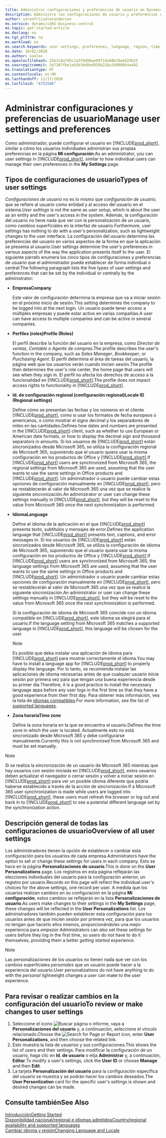```yaml
---
title: Administrar configuraciones y preferencias de usuario en Dynamics 365 Business Central
description: Administre las configuraciones de usuario y preferencias en Dynamics 365 Business Central.
author: sorenfriisalexandersen
ms.service: dynamics365-business-central
ms.topic: get-started-article
ms.devlang: na
ms.tgt_pltfrm: na
ms.workload: na
ms.search.keywords: user settings, preferences, language, region, time zone, regional settings
ms.date: 10/01/2020
ms.author: soalex
ms.openlocfilehash: 25b3c8a795c1a3f9d08ae0971da88b78e4d29b25
ms.sourcegitcommit: 2e7307fbe1eb3b34d0ad9356226a19409054a402
ms.translationtype: HT
ms.contentlocale: es-MX
ms.lasthandoff: 12/17/2020
ms.locfileid: "4752586"
---
```

# <a name="manage-user-settings-and-preferences"></a><span data-ttu-id="9340e-103">Administrar configuraciones y preferencias de usuario</span><span class="sxs-lookup"><span data-stu-id="9340e-103">Manage user settings and preferences</span></span>

<span data-ttu-id="9340e-104">Como administrador, puede configurar el usuario en [!INCLUDE[prod_short](includes/prod_short.md)], similar a cómo los usuarios individuales administran sus propias preferencias en la página **Mi configuración**.</span><span class="sxs-lookup"><span data-stu-id="9340e-104">As an administrator, you can user settings in [!INCLUDE[prod_short](includes/prod_short.md)], similar to how individual users can manage their own preferences in the **My Settings** page.</span></span>  

## <a name="types-of-user-settings"></a><span data-ttu-id="9340e-105">Tipos de configuraciones de usuario</span><span class="sxs-lookup"><span data-stu-id="9340e-105">Types of user settings</span></span>

<span data-ttu-id="9340e-106">*Configuraciones de usuario* no es lo mismo que *configuración de usuario*, que se refiere al usuario como entidad y al acceso del usuario en el sistema.</span><span class="sxs-lookup"><span data-stu-id="9340e-106">*User settings* is not the same as *user setup*, which is about the user as an entity and the user's access in the system.</span></span> <span data-ttu-id="9340e-107">Además, la configuración del usuario no tiene nada que ver con la personalización de un usuario, como cambios superficiales en la interfaz de usuario.</span><span class="sxs-lookup"><span data-stu-id="9340e-107">Furthermore, user settings has nothing to do with a user's personalization, such as lightweight changes to the user interface.</span></span> <span data-ttu-id="9340e-108">La configuración del usuario determina las preferencias del usuario en varios aspectos de la forma en que la aplicación se presenta al usuario.</span><span class="sxs-lookup"><span data-stu-id="9340e-108">User settings determine the user's preferences in various aspects of the way the application presents itself to the user.</span></span> <span data-ttu-id="9340e-109">El siguiente párrafo enumera los cinco tipos de configuraciones y preferencias de usuario que el administrador puede establecer de forma individual o central:</span><span class="sxs-lookup"><span data-stu-id="9340e-109">The following paragraph lists the five types of user settings and preferences that can be set by the individual or centrally by the administrator:</span></span>

- <span data-ttu-id="9340e-110">**Empresa**</span><span class="sxs-lookup"><span data-stu-id="9340e-110">**Company**</span></span>  

  <span data-ttu-id="9340e-111">Este valor de configuración determina la empresa que va a iniciar sesión en el próximo inicio de sesión.</span><span class="sxs-lookup"><span data-stu-id="9340e-111">This setting determines the company to be logged into at the next login.</span></span> <span data-ttu-id="9340e-112">Un usuario puede tener acceso a múltiples empresas y puede estar activo en varias compañías.</span><span class="sxs-lookup"><span data-stu-id="9340e-112">A user can have access to multiple companies and can be active in several companies.</span></span>

- <span data-ttu-id="9340e-113">**Perfiles (roles)**</span><span class="sxs-lookup"><span data-stu-id="9340e-113">**Profile (Roles)**</span></span>  

  <span data-ttu-id="9340e-114">El perfil describe la función del usuario en la empresa, como *Director de ventas*, *Contable* o *Agente de compras*.</span><span class="sxs-lookup"><span data-stu-id="9340e-114">The profile describes the user's function in the company, such as *Sales Manager*, *Bookkeeper*, or *Purchasing Agent*.</span></span> <span data-ttu-id="9340e-115">El perfil determina el área de tareas del usuario, la página web que los usuarios verán cuando inicien sesión.</span><span class="sxs-lookup"><span data-stu-id="9340e-115">The profile then determines the user's role center, the home page that users will see when they sign in.</span></span> <span data-ttu-id="9340e-116">El perfil no afecta los derechos de acceso a la funcionalidad en [!INCLUDE[prod_short](includes/prod_short.md)].</span><span class="sxs-lookup"><span data-stu-id="9340e-116">The profile does not impact access rights to functionality in [!INCLUDE[prod_short](includes/prod_short.md)].</span></span>  

- <span data-ttu-id="9340e-117">**Id. de configuración regional (configuración regional)**</span><span class="sxs-lookup"><span data-stu-id="9340e-117">**Locale ID (Regional settings)**</span></span>  

  <span data-ttu-id="9340e-118">Define cómo se presentan las fechas y los números en el cliente [!INCLUDE[prod_short](includes/prod_short.md)], como si usar los formatos de fecha europeos o americanos, o cómo mostrar el signo decimal y los separadores de miles en las cantidades.</span><span class="sxs-lookup"><span data-stu-id="9340e-118">Defines how dates and numbers are presented in the [!INCLUDE[prod_short](includes/prod_short.md)] client, such as whether to use European or American date formats, or how to display the decimal sign and thousand separators in amounts.</span></span> <span data-ttu-id="9340e-119">Si los usuarios de [!INCLUDE[prod_short](includes/prod_short.md)] están sincronizados desde Microsoft 365, se utiliza la configuración regional de Microsoft 365, suponiendo que el usuario quiera usar la misma configuración en los productos de Office y [!INCLUDE[prod_short](includes/prod_short.md)].</span><span class="sxs-lookup"><span data-stu-id="9340e-119">If [!INCLUDE[prod_short](includes/prod_short.md)] users are synchronized from Microsoft 365, the regional settings from Microsoft 365 are used, assuming that the user wants to use the same settings in Office products and [!INCLUDE[prod_short](includes/prod_short.md)].</span></span> <span data-ttu-id="9340e-120">Un administrador o usuario puede cambiar estas opciones de configuración manualmente en [!INCLUDE[prod_short](includes/prod_short.md)], pero se restablecerán al valor de Microsoft 365 una vez que se realice la siguiente sincronización.</span><span class="sxs-lookup"><span data-stu-id="9340e-120">An administrator or user can change these settings manually in [!INCLUDE[prod_short](includes/prod_short.md)], but they will be reset to the value from Microsoft 365 once the next synchronization is performed.</span></span>

- <span data-ttu-id="9340e-121">**Idioma**</span><span class="sxs-lookup"><span data-stu-id="9340e-121">**Language**</span></span>  

  <span data-ttu-id="9340e-122">Define el idioma de la aplicación en el que [!INCLUDE[prod_short](includes/prod_short.md)] presenta texto, subtítulos y mensajes de error.</span><span class="sxs-lookup"><span data-stu-id="9340e-122">Defines the application language that [!INCLUDE[prod_short](includes/prod_short.md)] presents text, captions, and error messages in.</span></span> <span data-ttu-id="9340e-123">Si los usuarios de [!INCLUDE[prod_short](includes/prod_short.md)] están sincronizados desde Microsoft 365, se utiliza la configuración de idioma de Microsoft 365, suponiendo que el usuario quiera usar la misma configuración en los productos de Office y [!INCLUDE[prod_short](includes/prod_short.md)].</span><span class="sxs-lookup"><span data-stu-id="9340e-123">If [!INCLUDE[prod_short](includes/prod_short.md)] users are synchronized from Microsoft 365, the language settings from Microsoft 365 are used, assuming that the user wants to use the same settings in Office products and [!INCLUDE[prod_short](includes/prod_short.md)].</span></span> <span data-ttu-id="9340e-124">Un administrador o usuario puede cambiar estas opciones de configuración manualmente en [!INCLUDE[prod_short](includes/prod_short.md)], pero se restablecerán al valor de Microsoft 365 una vez que se realice la siguiente sincronización.</span><span class="sxs-lookup"><span data-stu-id="9340e-124">An administrator or user can change these settings manually in [!INCLUDE[prod_short](includes/prod_short.md)], but they will be reset to the value from Microsoft 365 once the next synchronization is performed.</span></span>

  <span data-ttu-id="9340e-125">Si la configuración de idioma de Microsoft 365 coincide con un idioma compatible en [!INCLUDE[prod_short](includes/prod_short.md)], este idioma se elegirá para el usuario.</span><span class="sxs-lookup"><span data-stu-id="9340e-125">If the language setting from Microsoft 365 matches a supported language in [!INCLUDE[prod_short](includes/prod_short.md)], this language will be chosen for the user.</span></span>  

  > [!NOTE]
  > <span data-ttu-id="9340e-126">Es posible que deba instalar una aplicación de idioma para [!INCLUDE[prod_short](includes/prod_short.md)] para mostrar correctamente el idioma.</span><span class="sxs-lookup"><span data-stu-id="9340e-126">You may have to install a language app for [!INCLUDE[prod_short](includes/prod_short.md)] to properly display the language.</span></span> <span data-ttu-id="9340e-127">Por lo tanto, se recomienda instalar las aplicaciones de idioma necesarias antes de que cualquier usuario inicie sesión por primera vez para que tengan una buena experiencia desde su primer día.</span><span class="sxs-lookup"><span data-stu-id="9340e-127">Therefore, it is a good practice to install the necessary language apps before any user logs in the first time so that they have a good experience from their first day.</span></span> <span data-ttu-id="9340e-128">Para obtener más información, vea la lista de [idiomas compatibles](/dynamics365/business-central/dev-itpro/compliance/apptest-countries-and-translations).</span><span class="sxs-lookup"><span data-stu-id="9340e-128">For more information, see the list of [supported languages](/dynamics365/business-central/dev-itpro/compliance/apptest-countries-and-translations).</span></span>  
  
- <span data-ttu-id="9340e-129">**Zona horaria**</span><span class="sxs-lookup"><span data-stu-id="9340e-129">**Time zone**</span></span>  

  <span data-ttu-id="9340e-130">Define la zona horaria en la que se encuentra el usuario.</span><span class="sxs-lookup"><span data-stu-id="9340e-130">Defines the time zone in which the user is located.</span></span> <span data-ttu-id="9340e-131">Actualmente esto no está sincronizado desde Microsoft 365 y debe configurarse manualmente.</span><span class="sxs-lookup"><span data-stu-id="9340e-131">Currently this is not synchronized from Microsoft 365 and must be set manually.</span></span>  

> [!NOTE]
> <span data-ttu-id="9340e-132">Si se realiza la sincronización de un usuario de Microsoft 365 mientras que hay usuarios con sesión iniciada en [!INCLUDE[prod_short](includes/prod_short.md)], estos usuarios deben actualizar el navegador o cerrar sesión y volver a iniciar sesión en [!INCLUDE[prod_short](includes/prod_short.md)] para ver un posible idioma diferente que podría haberse establecido a través de la acción de sincronización.</span><span class="sxs-lookup"><span data-stu-id="9340e-132">If a Microsoft 365 user synchronization is made while users are logged into [!INCLUDE[prod_short](includes/prod_short.md)], these users must refresh the browser or log out and back in to [!INCLUDE[prod_short](includes/prod_short.md)] to see a potential different language set by the synchronization action.</span></span>

## <a name="overview-of-all-user-settings"></a><span data-ttu-id="9340e-133">Descripción general de todas las configuraciones de usuario</span><span class="sxs-lookup"><span data-stu-id="9340e-133">Overview of all user settings</span></span>

<span data-ttu-id="9340e-134">Los administradores tienen la opción de establecer o cambiar esta configuración para los usuarios de cada empresa.</span><span class="sxs-lookup"><span data-stu-id="9340e-134">Administrators have the option to set or change these settings for users in each company.</span></span> <span data-ttu-id="9340e-135">Esto se hace en la página **Personalizaciones de usuario**.</span><span class="sxs-lookup"><span data-stu-id="9340e-135">This is done on the **User Personalizations** page.</span></span> <span data-ttu-id="9340e-136">Los registros en esta página reflejarán las elecciones individuales del usuario para la configuración anterior, un registro por usuario.</span><span class="sxs-lookup"><span data-stu-id="9340e-136">Records on this page will reflect the individual user's choices for the above settings, one record per user.</span></span> <span data-ttu-id="9340e-137">A medida que los usuarios realizan cambios en su configuración en la página **Mi configuración**, estos cambios se reflejarán en la lista **Personalizaciones de usuario**.</span><span class="sxs-lookup"><span data-stu-id="9340e-137">As users make changes to their settings in the **My Settings** page, these changes will be reflected in the **User Personalizations** list.</span></span> <span data-ttu-id="9340e-138">Los administradores también pueden establecer esta configuración para los usuarios antes de que inicien sesión por primera vez, para que los usuarios no tengan que hacerlo ellos mismos, proporcionándoles una mejor experiencia para *empezar*.</span><span class="sxs-lookup"><span data-stu-id="9340e-138">Administrators can also set these settings for users before they log in the first time, so users do not have to do it themselves, providing them a better *getting started* experience.</span></span>

> [!NOTE]
> <span data-ttu-id="9340e-139">Las personalizaciones de los usuarios no tienen nada que ver con los cambios superficiales *personales* que un usuario puede hacer a la experiencia del usuario.</span><span class="sxs-lookup"><span data-stu-id="9340e-139">User personalizations do not have anything to do with the *personal* lightweight changes a user can make to the user experience.</span></span>

## <a name="to-review-or-make-changes-to-user-settings"></a><span data-ttu-id="9340e-140">Para revisar o realizar cambios en la configuración del usuario</span><span class="sxs-lookup"><span data-stu-id="9340e-140">To review or make changes to user settings</span></span>

1. <span data-ttu-id="9340e-141">Seleccione el icono ![Buscar página o informe](media/ui-search/search_small.png "Icono de Buscar por página o informe"), vaya a **Personalizaciones del usuario** y, a continuación, seleccione el vínculo relacionado.</span><span class="sxs-lookup"><span data-stu-id="9340e-141">Choose the ![Search for Page or Report](media/ui-search/search_small.png "Search for Page or Report icon") icon, enter **User Personalizations**, and then choose the related link.</span></span>
2. <span data-ttu-id="9340e-142">Esto muestra la lista de usuarios y sus configuraciones.</span><span class="sxs-lookup"><span data-stu-id="9340e-142">This shows the list of users and their settings.</span></span> <span data-ttu-id="9340e-143">Para modificar la configuración de un usuario, haga clic en **Id. de usuario** o elija **Administrar** y, a continuación, **Editar**.</span><span class="sxs-lookup"><span data-stu-id="9340e-143">To modify a user's settings, click the **User ID** or choose **Manage** and then **Edit**.</span></span>
3. <span data-ttu-id="9340e-144">La tarjeta **Personalización del usuario** para la configuración específica del usuario se muestra y se podrán hacer los cambios deseados.</span><span class="sxs-lookup"><span data-stu-id="9340e-144">The **User Personlization** card for the specific user's settings is shown and desired changes can be made.</span></span>  

## <a name="see-also"></a><span data-ttu-id="9340e-145">Consulte también</span><span class="sxs-lookup"><span data-stu-id="9340e-145">See Also</span></span>

[<span data-ttu-id="9340e-146">Introducción</span><span class="sxs-lookup"><span data-stu-id="9340e-146">Getting Started</span></span>](product-get-started.md)  
[<span data-ttu-id="9340e-147">Disponibilidad nacional/regional e idiomas admitidos</span><span class="sxs-lookup"><span data-stu-id="9340e-147">Country/regional availability and supported languages</span></span>](/dynamics365/business-central/dev-itpro/compliance/apptest-countries-and-translations)  
[<span data-ttu-id="9340e-148">Cambiar idioma y región</span><span class="sxs-lookup"><span data-stu-id="9340e-148">Changing Language and Locale</span></span>](about-locale-language.md)  
